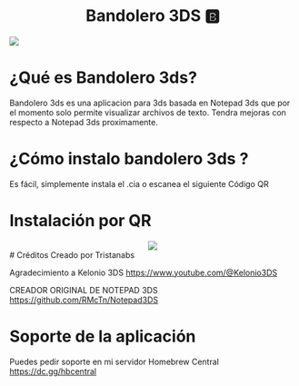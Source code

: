 <div align="center">
<h1 align="center">Bandolero 3DS 🅱️ <a> </h1>
</div>
<img src="https://i.imgur.com/qiutUm0.png">
  
# ¿Qué es Bandolero 3ds?
Bandolero 3ds es una aplicacion para 3ds basada en Notepad 3ds que por el momento solo permite visualizar archivos de texto.
Tendra mejoras con respecto a Notepad 3ds proximamente.
# ¿Cómo instalo bandolero 3ds ?
Es fácil, simplemente instala el .cia o escanea el siguiente Código QR
# Instalación por QR
<div align="center">
<img src="https://i.imgur.com/JOyh9WA.png">
<div align="left">
# Créditos
Creado por  Tristanabs

Agradecimiento a Kelonio 3DS https://www.youtube.com/@Kelonio3DS

CREADOR ORIGINAL DE NOTEPAD 3DS https://github.com/RMcTn/Notepad3DS

# Soporte de la aplicación
Puedes pedir soporte en mi servidor Homebrew Central
https://dc.gg/hbcentral
